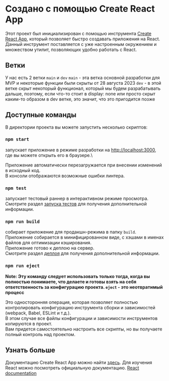 # Создано с помощью Create React App

Этот проект был инициализирован с помощью инструмента [Create React App](https://github.com/facebook/create-react-app), который позволяет быстро создавать приложения на React.\
Данный инструмент поставляется с уже настроенным окружением и множеством утилит, позволяющих удобно работать с React.

## Ветки

У нас есть 2 ветки `main` и `dev`
`main` - эта ветка основной разработки для MVP и некоторые функции были скрыты от 28 августа 2023
`dev` - в этой ветке скрыт некоторый функционал, который мы будем разрабатывать дальше, поэтому, если что-то стоит в 
display: none или просто скрыт каким-то образом в dev ветке, это значит, что это пригодится позже

## Доступные команды

В директории проекта вы можете запустить несколько скриптов:

### `npm start`

запускает приложение в режиме разработки на [http://localhost:3000](http://localhost:3000), где вы можете открыть его в браузере.\

Приложение автоматически перезагружается при внесении изменений в исходный код.\
В консоли отображаются возможные ошибки линтера.

### `npm test`

запускает тестовый раннер в интерактивном режиме просмотра.\
Смотрите раздел [запуска тестов](https://facebook.github.io/create-react-app/docs/running-tests) для получения дополнительной информации.

### `npm run build`

собирает приложение для продакшн-режима в папку `build`.\
Приложение собирается в минифицированном виде, с хэшами в именах файлов для оптимизации кэширования.\
Приложение готово к деплою на сервер.\
Смотрите раздел [деплоя](https://facebook.github.io/create-react-app/docs/deployment) для получения дополнительной информации.

### `npm run eject`

**Note: Эту команду следует использовать только тогда, когда вы полностью понимаете, что делаете и готовы взять на себя ответственность за конфигурацию проекта. `eject` - это неотвратимый процесс**

Это односторонняя операция, которая позволяет полностью контролировать конфигурацию инструмента сборки и зависимостей (webpack, Babel, ESLint и т.д.).\
В этом случае все файлы конфигурации и зависимости инструментов копируются в проект.\
Вам придется самостоятельно настроить все скрипты, но вы получаете полный контроль над проектом.

## Узнать больше

Документацию Create React App можно найти [здесь](https://facebook.github.io/create-react-app/docs/getting-started). Для изучения React можно посмотреть официальную документацию. [React documentation](https://reactjs.org/)

